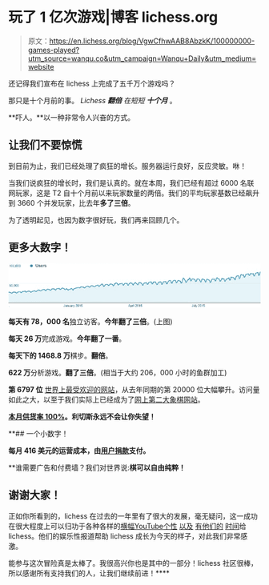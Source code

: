 # 玩了 1 亿次游戏|博客 lichess.org

> 原文：<https://en.lichess.org/blog/VgwCfhwAAB8AbzkK/100000000-games-played?utm_source=wanqu.co&utm_campaign=Wanqu+Daily&utm_medium=website>

还记得我们宣布在 lichess 上完成了五千万个游戏吗？

那只是十个月前的事。 *Lichess* ***翻倍*** *在短短* ***十个月*** 。

**吓人。**以一种非常令人兴奋的方式。

## 让我们不要惊慌

到目前为止，我们已经处理了疯狂的增长。服务器运行良好，反应灵敏。咻！

当我们说疯狂的增长时，我们是认真的。就在本周，我们已经有超过 6000 名联网玩家，这是 T2 自十个月前以来玩家数量的两倍。我们的平均玩家基数已经飙升到 3660 个并发玩家，比去年**多了三倍**。

为了透明起见，也因为数字很好玩，我们再来回顾几个。

## 更多大数字！

![](img/0102c27c118fa2122c4d65340b671f60.png)

**每天有 78，000 名**独立访客。**今年翻了三倍**。(上图)

**每天 26 万**完成游戏。**今年翻了一番**。

**每天下的 1468.8 万**棋步。**翻倍**。

**622 万**分析游戏。**翻了三倍**。(相当于大约 206，000 小时的鱼群加工)

**第 6797 位** [世界上最受欢迎的网站](http://www.alexa.com/siteinfo/lichess.org)，从去年同期的第 20000 位大幅攀升。访问量如此之大，以至于我们实际上已经成为了[网上第二大象棋网站](http://chess-links.org)。

**[本月供货率 100%](http://stats.pingdom.com/njl4f4l7e97r/454552/2015/09)。利切斯永远不会让你失望！**

 **## 一个小数字！

**每月 416 美元的运营成本，由[用户捐款](//lichess.org/donate)支付。**

 **谁需要广告和付费墙？我们对世界说:**棋可以自由纯粹！**

## 谢谢大家！

正如你所看到的，lichess 在过去的一年里有了很大的发展，毫无疑问，这一成功在很大程度上可以归功于各种各样的[横幅](//lichess.org/@/Chesswhiz)[YouTube](//lichess.org/@/Kingscrusher-YouTube)[个性](//lichess.org/@/Chess-Network) [以及](//lichess.org/@/jlhammer) [有](//lichess.org/@/chessexplained)[他们的](//lichess.org/@/ZugAddict) [时间](//lichess.org/@/chess4life23)给 lichess。他们的娱乐性报道帮助 lichess 成长为今天的样子，对此我们非常感激。

能参与这次冒险真是太棒了。我很高兴你也是其中的一部分！lichess 社区很棒，所以感谢所有支持我们的人，让我们继续前进！****